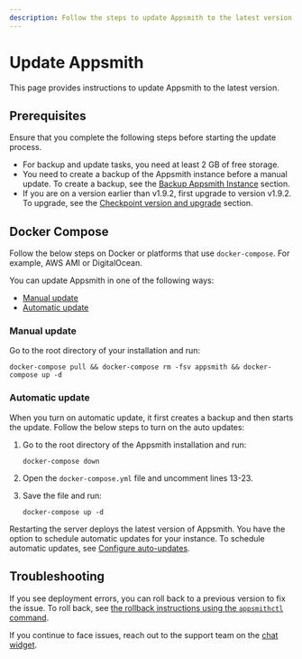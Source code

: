 ```yaml
---
description: Follow the steps to update Appsmith to the latest version.
---
```


# Update Appsmith
This page provides instructions to update Appsmith to the latest version.

## Prerequisites
Ensure that you complete the following steps before starting the update process.

* For backup and update tasks, you need at least 2 GB of free storage.
* You need to create a backup of the Appsmith instance before a manual update. To create a backup, see the [Backup Appsmith Instance](/getting-started/setup/instance-management/appsmithctl#backup-appsmith-instance) section.
* If you are on a version earlier than v1.9.2, first upgrade to version v1.9.2. To upgrade, see the [Checkpoint version and upgrade](/getting-started/setup/instance-management#checkpoint-version-and-upgrades) section.

## Docker Compose
Follow the below steps on Docker or platforms that use `docker-compose`. For example, AWS AMI or DigitalOcean.  

You can update Appsmith in one of the following ways:

* [Manual update](#manual-update)
* [Automatic update](#automatic-update)

### Manual update
Go to the root directory of your installation and run:

```
docker-compose pull && docker-compose rm -fsv appsmith && docker-compose up -d
```

### Automatic update

When you turn on automatic update, it first creates a backup and then starts the update. Follow the below steps to turn on the auto updates:

1. Go to the root directory of the Appsmith installation and run:

   ```
   docker-compose down
   ```

2. Open the `docker-compose.yml` file and uncomment lines 13-23.
3. Save the file and run:

   ```
   docker-compose up -d
   ```

Restarting the server deploys the latest version of Appsmith. You have the option to schedule automatic updates for your instance. To schedule automatic updates, see [Configure auto-updates](/getting-started/setup/instance-management/maintenance-window#adding-a-configurable-maintenance-window-for-appsmiths-auto-updates).

## Troubleshooting

If you see deployment errors, you can roll back to a previous version to fix the issue. To roll back, see [the rollback instructions using the `appsmithctl` command](/getting-started/setup/instance-management/appsmithctl#restore-appsmith-instance). 

If you continue to face issues, reach out to the support team on the <a href="#!" onclick="Intercom('show')">chat widget</a>.
